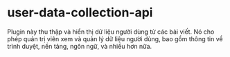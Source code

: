 # user-data-collection-api
Plugin này thu thập và hiển thị dữ liệu người dùng từ các bài viết. Nó cho phép quản trị viên xem và quản lý dữ liệu người dùng, bao gồm thông tin về trình duyệt, nền tảng, ngôn ngữ, và nhiều hơn nữa. 
